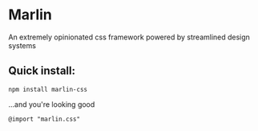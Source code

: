 # Marlin
An extremely opinionated css framework powered by streamlined design systems

## Quick install:

`npm install marlin-css`

...and you're looking good 

`@import "marlin.css"`



